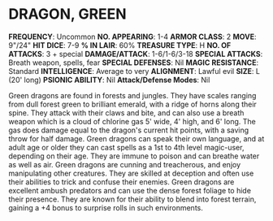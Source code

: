 # DRAGON, GREEN

**FREQUENCY**: Uncommon
**NO. APPEARING**: 1-4
**ARMOR CLASS**: 2
**MOVE**: 9"/24"
**HIT DICE**: 7-9
**% IN LAIR**: 60%
**TREASURE TYPE**: H
**NO. OF ATTACKS**: 3 + special
**DAMAGE/ATTACK**: 1-6/1-6/3-18
**SPECIAL ATTACKS**: Breath weapon, spells, fear
**SPECIAL DEFENSES**: Nil
**MAGIC RESISTANCE**: Standard
**INTELLIGENCE**: Average to very
**ALIGNMENT**: Lawful evil
**SIZE**: L (20' long)
**PSIONIC ABILITY**: Nil
**Attack/Defense Modes**: Nil

Green dragons are found in forests and jungles. They have scales ranging from dull forest green to brilliant emerald, with a ridge of horns along their spine. They attack with their claws and bite, and can also use a breath weapon which is a cloud of chlorine gas 5' wide, 4' high, and 6' long. The gas does damage equal to the dragon's current hit points, with a saving throw for half damage. Green dragons can speak their own language, and at adult age or older they can cast spells as a 1st to 4th level magic-user, depending on their age. They are immune to poison and can breathe water as well as air. Green dragons are cunning and treacherous, and enjoy manipulating other creatures. They are skilled at deception and often use their abilities to trick and confuse their enemies. Green dragons are excellent ambush predators and can use the dense forest foliage to hide their presence. They are known for their ability to blend into forest terrain, gaining a +4 bonus to surprise rolls in such environments.
